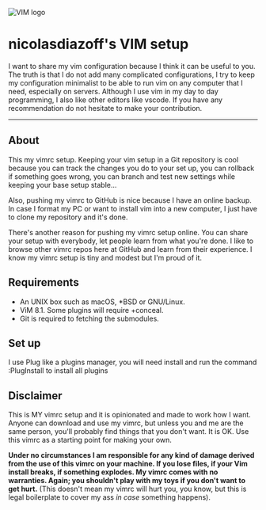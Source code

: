 ![VIM logo](https://upload.wikimedia.org/wikipedia/commons/thumb/9/9f/Vimlogo.svg/1022px-Vimlogo.svg.png)

# nicolasdiazoff's VIM setup

I want to share my vim configuration because I think it can be useful to you. The truth is that I do not add many complicated configurations, I try to keep my configuration minimalist to be able to run vim on any computer that I need, especially on servers. Although I use vim in my day to day programming, I also like other editors like vscode. If you have any recommendation do not hesitate to make your contribution.

---

## About

This my vimrc setup. Keeping your vim setup in a Git repository
is cool because you can track the changes you do to your set up,
you can rollback if something goes wrong, you can branch and
test new settings while keeping your base setup stable...

Also, pushing my vimrc to GitHub is nice because I have an
online backup. In case I format my PC or want to install vim into
a new computer, I just have to clone my repository and it's done.

There's another reason for pushing my vimrc setup online. You can
share your setup with everybody, let people learn from what you're
done. I like to browse other vimrc repos here at GitHub and learn
from their experience. I know my vimrc setup is tiny and modest but
I'm proud of it.

## Requirements

* An UNIX box such as macOS, *BSD or GNU/Linux.
* ViM 8.1. Some plugins will require +conceal.
* Git is required to fetching the submodules.

## Set up

I use Plug like a plugins manager, you will need install and run the command :PlugInstall to install all plugins

## Disclaimer

This is MY vimrc setup and it is opinionated and made to work how I
want.  Anyone can download and use my vimrc, but unless you and me are
the same person, you'll probably find things that you don't want. It is
OK. Use this vimrc as a starting point for making your own.

**Under no circumstances I am responsible for any kind of damage
derived from the use of this vimrc on your machine. If you lose files,
if your Vim install breaks, if something explodes. My vimrc comes with
no warranties. Again; you shouldn't play with my toys if you don't want
to get hurt.** (This doesn't mean my vimrc will hurt you, you know, but
this is legal boilerplate to cover my ass _in case_ something happens).


